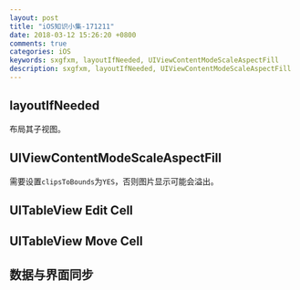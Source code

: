 ```yaml
---
layout: post
title: "iOS知识小集-171211"
date: 2018-03-12 15:26:20 +0800
comments: true
categories: iOS
keywords: sxgfxm, layoutIfNeeded, UIViewContentModeScaleAspectFill
description: sxgfxm, layoutIfNeeded, UIViewContentModeScaleAspectFill
---
```


## layoutIfNeeded
布局其子视图。

## UIViewContentModeScaleAspectFill
需要设置`clipsToBounds`为`YES`，否则图片显示可能会溢出。

## UITableView Edit Cell

## UITableView Move Cell

## 数据与界面同步